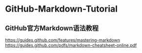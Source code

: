 # GitHub-Markdown-Tutorial
## GitHub官方Markdown语法教程
https://guides.github.com/features/mastering-markdown  
https://guides.github.com/pdfs/markdown-cheatsheet-online.pdf
